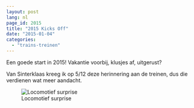 ```yaml
---
layout: post
lang: nl
page_id: 2015
title: "2015 Kicks Off"
date: "2015-01-04"
categories:
  - "trains-treinen"
---
```


Een goede start in 2015! Vakantie voorbij, klusjes af, uitgerust?

Van Sinterklaas kreeg ik op 5/12 deze herinnering aan de treinen, dus die verdienen wat
meer aandacht.

<figure><img src='{{ "/assets/img/blog/IMG_1297.jpg" | relative_url }}' alt="Locomotief surprise" class='img-fluid'><figcaption class="kleiner">Locomotief surprise</figcaption></figure>
